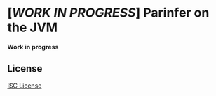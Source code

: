 # [***WORK IN PROGRESS***] Parinfer on the JVM

**Work in progress**

## License

[ISC License]

[ISC License]:LICENSE.md
